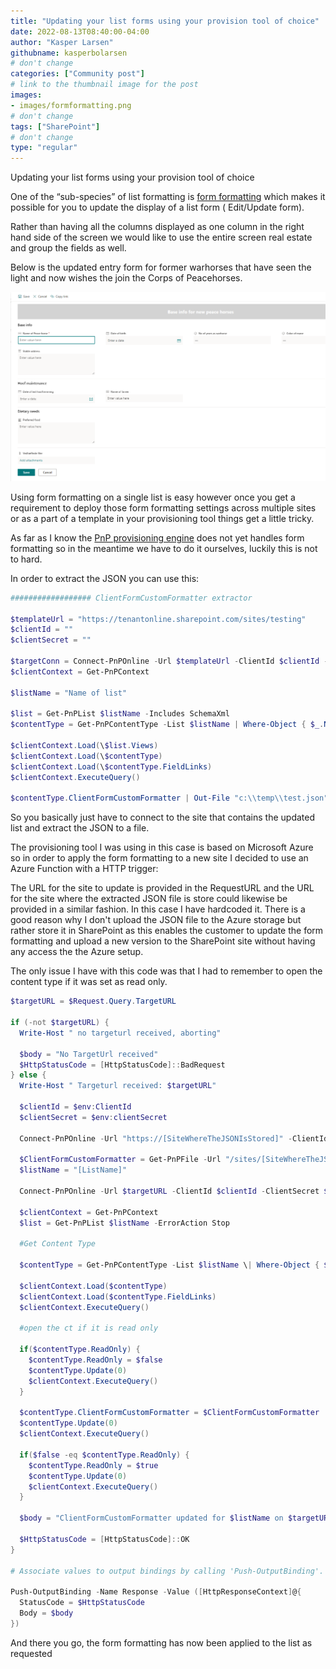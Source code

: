 ```yaml
---
title: "Updating your list forms using your provision tool of choice"
date: 2022-08-13T08:40:00-04:00
author: "Kasper Larsen"
githubname: kasperbolarsen
# don't change
categories: ["Community post"]
# link to the thumbnail image for the post
images:
- images/formformatting.png
# don't change
tags: ["SharePoint"]
# don't change
type: "regular"
---
```



Updating your list forms using your provision tool of choice

One of the “sub-species” of list formatting is [form formatting](https://docs.microsoft.com/en-us/sharepoint/dev/declarative-customization/list-form-configuration) which makes it possible for you to update the display of a list form ( Edit/Update form).

Rather than having all the columns displayed as one column in the right hand side of the screen we would like to use the entire screen real estate and group the fields as well.

Below is the updated entry form for former warhorses that have seen the light and now wishes the join the Corps of Peacehorses.

![peacehorses](images/formformatting.png)

Using form formatting on a single list is easy however once you get a requirement to deploy those form formatting settings across multiple sites or as a part of a template in your provisioning tool things get a little tricky.

As far as I know the [PnP provisioning engine](https://docs.microsoft.com/en-us/sharepoint/dev/solution-guidance/introducing-the-pnp-provisioning-engine) does not yet handles form formatting so in the meantime we have to do it ourselves, luckily this is not to hard.

In order to extract the JSON you can use this:

``` PowerShell
################## ClientFormCustomFormatter extractor

$templateUrl = "https://tenantonline.sharepoint.com/sites/testing"
$clientId = ""
$clientSecret = ""

$targetConn = Connect-PnPOnline -Url $templateUrl -ClientId $clientId -ClientSecret $clientSecret -ReturnConnection
$clientContext = Get-PnPContext

$listName = "Name of list"

$list = Get-PnPList $listName -Includes SchemaXml
$contentType = Get-PnPContentType -List $listName | Where-Object { $_.Name -eq "Name of the content type"}

$clientContext.Load(\$list.Views)
$clientContext.Load(\$contentType)
$clientContext.Load(\$contentType.FieldLinks)
$clientContext.ExecuteQuery()

$contentType.ClientFormCustomFormatter | Out-File "c:\\temp\\test.json"
```

So you basically just have to connect to the site that contains the updated list and extract the JSON to a file.

The provisioning tool I was using in this case is based on Microsoft Azure so in order to apply the form formatting to a new site I decided to use an Azure Function with a HTTP trigger:

The URL for the site to update is provided in the RequestURL and the URL for the site where the extracted JSON file is store could likewise be provided in a similar fashion. In this case I have hardcoded it.
There is a good reason why I don't upload the JSON file to the Azure storage but rather store it in SharePoint as this enables the customer to update the form formatting and upload a new version to the SharePoint site without having any access the the Azure setup. 

The only issue I have with this code was that I had to remember to open the content type if it was set as read only.

``` PowerShell
$targetURL = $Request.Query.TargetURL
    
if (-not $targetURL) {
  Write-Host " no targeturl received, aborting"

  $body = "No TargetUrl received"
  $HttpStatusCode = [HttpStatusCode]::BadRequest
} else {
  Write-Host " Targeturl received: $targetURL"

  $clientId = $env:ClientId
  $clientSecret = $env:clientSecret

  Connect-PnPOnline -Url "https://[SiteWhereTheJSONIsStored]" -ClientId $clientId -ClientSecret $clientSecret

  $ClientFormCustomFormatter = Get-PnPFile -Url "/sites/[SiteWhereTheJSONIsStored]/exportedtemplates/formatting.json" -AsString
  $listName = "[ListName]"

  Connect-PnPOnline -Url $targetURL -ClientId $clientId -ClientSecret $clientSecret

  $clientContext = Get-PnPContext
  $list = Get-PnPList $listName -ErrorAction Stop

  #Get Content Type

  $contentType = Get-PnPContentType -List $listName \| Where-Object { $_.Name -eq "[NameOfContentType]" -or $_.Name -eq "Element" }

  $clientContext.Load($contentType)
  $clientContext.Load($contentType.FieldLinks)
  $clientContext.ExecuteQuery()

  #open the ct if it is read only

  if($contentType.ReadOnly) {
    $contentType.ReadOnly = $false
    $contentType.Update(0)
    $clientContext.ExecuteQuery()
  }

  $contentType.ClientFormCustomFormatter = $ClientFormCustomFormatter
  $contentType.Update(0)
  $clientContext.ExecuteQuery()

  if($false -eq $contentType.ReadOnly) {
    $contentType.ReadOnly = $true
    $contentType.Update(0)
    $clientContext.ExecuteQuery()
  }

  $body = "ClientFormCustomFormatter updated for $listName on $targetURL"

  $HttpStatusCode = [HttpStatusCode]::OK
}

# Associate values to output bindings by calling 'Push-OutputBinding'.

Push-OutputBinding -Name Response -Value ([HttpResponseContext]@{
  StatusCode = $HttpStatusCode
  Body = $body
})
```   

And there you go, the form formatting has now been applied to the list as requested
